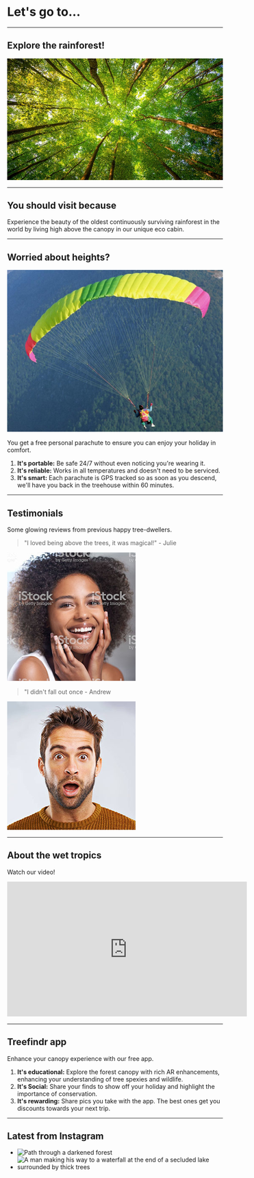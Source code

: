 # Let's go to...

---

## Explore the rainforest!

![A canopy of trees seen from below with the sun streaming through](./static/images/sample.jpg)

---

## You should visit because

Experience the beauty of the oldest continuously surviving rainforest in the world by living high above the canopy in our unique eco cabin.

---

## Worried about heights?

![Person descending towards a canopy of trees in a parachute](./static/images/parachute.jpg)

You get a free personal parachute to ensure you can enjoy your holiday in comfort.

1. **It's portable:** Be safe 24/7 without even noticing you're wearing it.
2. **It's reliable:** Works in all temperatures and doesn't need to be serviced.
3. **It's smart:** Each parachute is GPS tracked so as soon as you descend, we'll have you back in the treehouse within 60 minutes.

---

## Testimonials

Some glowing reviews from previous happy tree-dwellers.

> "I loved being above the trees, it was magical!" - Julie

![Portrait of Julie](./static/images/julie.jpg)

> "I didn't fall out once - Andrew

![Portrait of Andrew](./static/images/andrew.jpg)

---

## About the wet tropics

Watch our video!

<iframe width="560" height="315" src="https://www.youtube.com/embed/cB6hbgS1YZg" frameborder="0" allow="accelerometer; autoplay; encrypted-media; gyroscope; picture-in-picture" allowfullscreen></iframe>

---

## Treefindr app

Enhance your canopy experience with our free app.

1. **It's educational:** Explore the forest canopy with rich AR enhancements, enhancing your understanding of tree spexies and wildlife.
2. **It's Social:** Share your finds to show off your holiday and highlight the importance of conservation.
3. **It's rewarding:** Share pics you take with the app. The best ones get you discounts towards your next trip.

---

## Latest from Instagram

- ![Path through a darkened forest](https://www.instagram.com/p/BzH9J2oiND4/)
- ![A man making his way to a waterfall at the end of a secluded lake surrounded by thick trees](https://www.instagram.com/p/BzIKr6cAAym/)
